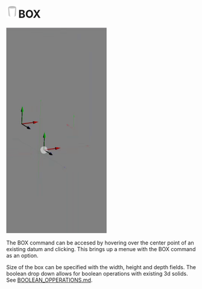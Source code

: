 # ![](../img/cad/cylinder32.png)BOX
![](img/box-dialog.gif)

The BOX command can be accesed by hovering over the center point of an existing datum and clicking. This brings up a menue with the BOX command as an option.

Size of the box can be specified with the width, height and depth fields.
The boolean drop down allows for boolean operations with existing 3d solids. See [BOOLEAN_OPPERATIONS.md](BOOLEAN_OPPERATIONS.md "BOOLEAN_OPPERATIONS.md").
